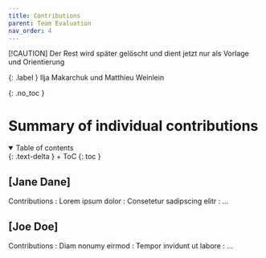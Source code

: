 ```yaml
---
title: Contributions
parent: Team Evaluation
nav_order: 4
---
```


[!CAUTION]
Der Rest wird später gelöscht und dient jetzt nur als Vorlage und Orientierung

{: .label }
Ilja Makarchuk und Matthieu Weinlein

{: .no_toc }
# Summary of individual contributions

<details open markdown="block">
{: .text-delta }
<summary>Table of contents</summary>
+ ToC
{: toc }
</details>

## [Jane Dane]

Contributions
: Lorem ipsum dolor
: Consetetur sadipscing elitr
: ...

## [Joe Doe]

Contributions
: Diam nonumy eirmod
: Tempor invidunt ut labore
: ...
